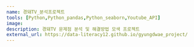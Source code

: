 ```yaml
---
name: 경돼TV_분석프로젝트
tools: [Python,Python_pandas,Python_seaborn,Youtube_API]
image: 
description: 경돼TV 문제점 분석 및 해결방법 모색 프로젝트
external_url: https://data-literacy12.github.io/gyungdwae_project/
---
```

